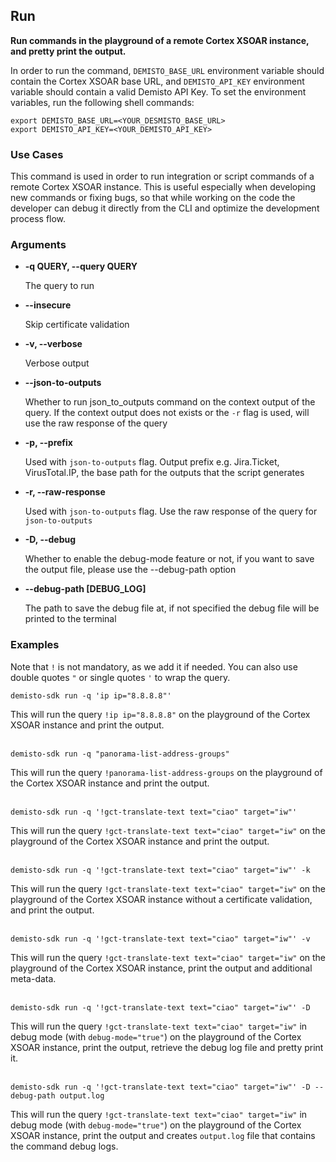 ## Run

**Run commands in the playground of a remote Cortex XSOAR instance, and pretty print the output.**

In order to run the command, `DEMISTO_BASE_URL` environment variable should contain the Cortex XSOAR base URL, and `DEMISTO_API_KEY` environment variable should contain a valid Demisto API Key.
To set the environment variables, run the following shell commands:
```
export DEMISTO_BASE_URL=<YOUR_DESMISTO_BASE_URL>
export DEMISTO_API_KEY=<YOUR_DEMISTO_API_KEY>
```


### Use Cases
This command is used in order to run integration or script commands of a remote Cortex XSOAR instance. This is useful especially when developing new commands or fixing bugs, so that while working on the code the developer can debug it directly from the CLI and optimize the development process flow.


### Arguments
* **-q QUERY, --query QUERY**

    The query to run

* **--insecure**

    Skip certificate validation

* **-v, --verbose**

    Verbose output

* **--json-to-outputs**

    Whether to run json_to_outputs command on the context output of the query. If the context output does not exists or the `-r` flag is used, will use the raw response of the query

* **-p, --prefix**

    Used with `json-to-outputs` flag. Output prefix e.g. Jira.Ticket, VirusTotal.IP, the base path for the outputs that the script generates

* **-r, --raw-response**

    Used with `json-to-outputs` flag. Use the raw response of the query for `json-to-outputs`

* **-D, --debug**

    Whether to enable the debug-mode feature or not, if you want to save the output file, please use the --debug-path option

* **--debug-path [DEBUG_LOG]**

    The path to save the debug file at, if not specified the debug file will be printed to the terminal

### Examples
Note that `!` is not mandatory, as we add it if needed. You can also use double quotes `"` or single quotes `'` to wrap the query.
```
demisto-sdk run -q 'ip ip="8.8.8.8"'
```
This will run the query `!ip ip="8.8.8.8"` on the playground of the Cortex XSOAR instance and print the output.
<br/><br/>

```
demisto-sdk run -q "panorama-list-address-groups"
```
This will run the query `!panorama-list-address-groups` on the playground of the Cortex XSOAR instance and print the output.
<br/><br/>

```
demisto-sdk run -q '!gct-translate-text text="ciao" target="iw"'
```
This will run the query `!gct-translate-text text="ciao" target="iw"` on the playground of the Cortex XSOAR instance and print the output.
<br/><br/>
```
demisto-sdk run -q '!gct-translate-text text="ciao" target="iw"' -k
```
This will run the query `!gct-translate-text text="ciao" target="iw"` on the playground of the Cortex XSOAR instance without a certificate validation, and print the output.
<br/><br/>
```
demisto-sdk run -q '!gct-translate-text text="ciao" target="iw"' -v
```
This will run the query `!gct-translate-text text="ciao" target="iw"` on the playground of the Cortex XSOAR instance, print the output and additional meta-data.
<br/><br/>
```
demisto-sdk run -q '!gct-translate-text text="ciao" target="iw"' -D
```
This will run the query `!gct-translate-text text="ciao" target="iw"` in debug mode (with `debug-mode="true"`) on the playground of the Cortex XSOAR instance, print the output, retrieve the debug log file and pretty print it.
<br/><br/>
```
demisto-sdk run -q '!gct-translate-text text="ciao" target="iw"' -D --debug-path output.log
```
This will run the query `!gct-translate-text text="ciao" target="iw"` in debug mode (with `debug-mode="true"`) on the playground of the Cortex XSOAR instance, print the output and creates `output.log` file that contains the command debug logs.
